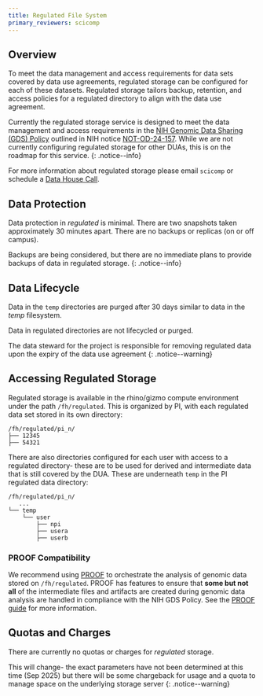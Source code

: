 ```yaml
---
title: Regulated File System
primary_reviewers: scicomp
---
```


## Overview

To meet the data management and access requirements for data sets covered by data use agreements, regulated storage can be configured for each of these datasets.  Regulated storage tailors backup, retention, and access policies for a regulated directory to align with the data use agreement.

Currently the regulated storage service is designed to meet the data management and access requirements in the [NIH Genomic Data Sharing (GDS) Policy][gds-policy] outlined in NIH notice [NOT-OD-24-157][nih-notice]. While we are not currently configuring regulated storage for other DUAs, this is on the roadmap for this service.
{: .notice--info}

For more information about regulated storage please email `scicomp` or schedule
a [Data House Call][dhc].

## Data Protection

Data protection in _regulated_ is minimal.  There are two snapshots taken approximately 30 minutes apart.  There are no backups or replicas (on or off campus).


Backups are being considered, but there are no immediate plans to provide backups of data in regulated storage.
{: .notice--info}

## Data Lifecycle

Data in the `temp` directories are purged after 30 days similar to data in the _temp_ filesystem.

Data in regulated directories are not lifecycled or purged.

The data steward for the project is responsible for removing regulated data upon the expiry of the data use agreement
{: .notice--warning}

## Accessing Regulated Storage

Regulated storage is available in the rhino/gizmo compute environment under the path `/fh/regulated`.  This is organized by PI, with each regulated data set stored in its own directory:

```
/fh/regulated/pi_n/
├── 12345
├── 54321
```

There are also directories configured for each user with access to a regulated directory- these are to be used for derived and intermediate data that is still covered by the DUA.  These are underneath `temp` in the PI regulated data directory:

```
/fh/regulated/pi_n/
   ...
└── temp
    └── user
        ├── npi
        ├── usera
        ├── userb
```

### PROOF Compatibility

We recommend using [PROOF](/datascience/proof) to orchestrate the analysis 
of genomic data stored on `/fh/regulated`. PROOF has features to ensure that
**some but not all** of the intermediate files and artifacts are created during
genomic data analysis are handled in compliance with the NIH GDS Policy. See
the [PROOF guide](/datademos/proof-how-to) for more information.

[gds-policy]: https://grants.nih.gov/grants/guide/notice-files/not-od-14-124.html
[nih-notice]: https://grants.nih.gov/grants/guide/notice-files/NOT-OD-24-157.html
[dhc]: https://ocdo.fredhutch.org/programs/dhc.html

## Quotas and Charges

There are currently no quotas or charges for _regulated_ storage.

This will change- the exact parameters have not been determined at this time (Sep 2025) but there will be some chargeback for usage and a quota to manage space on the underlying storage server
{: .notice--warning}
